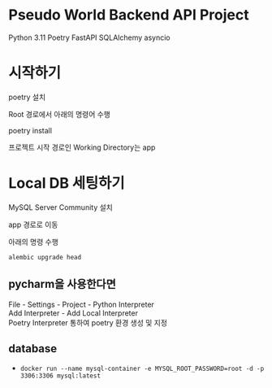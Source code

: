 # Pseudo World Backend API Project

Python 3.11
Poetry
FastAPI
SQLAlchemy
asyncio


# 시작하기

poetry 설치

Root 경로에서 아래의 명령어 수행

poetry install

프로젝트 시작 경로인 Working Directory는 app


# Local DB 세팅하기

MySQL Server Community 설치

app 경로로 이동

아래의 명령 수행

```shell
alembic upgrade head
```


## pycharm을 사용한다면  
File - Settings - Project - Python Interpreter  
Add Interpreter - Add Local Interpreter  
Poetry Interpreter 통하여 poetry 환경 생성 및 지정

## database

- `docker run --name mysql-container -e MYSQL_ROOT_PASSWORD=root -d -p 3306:3306 mysql:latest`
